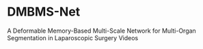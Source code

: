 # DMBMS-Net
A Deformable Memory-Based Multi-Scale Network for Multi-Organ Segmentation in Laparoscopic Surgery Videos
